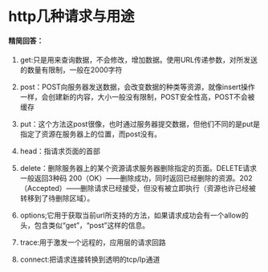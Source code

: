 # http几种请求与用途

#### 精简回答：

1. get:只是用来查询数据，不会修改，增加数据。使用URL传递参数，对所发送的数量有限制，一般在2000字符

2. post：POST向服务器发送数据，会改变数据的种类等资源，就像insert操作一样，会创建新的内容，大小一般没有限制，POST安全性高，POST不会被缓存

3. put：这个方法这post很像，也时通过服务器提交数据，但他们不同的是put是指定了资源在服务器上的位置，而post没有。

4. head：指请求页面的首部

5. delete：删除服务器上的某个资源请求服务器删除指定的页面。DELETE请求一般返回3种码 200（OK）——删除成功，同时返回已经删除的资源。202（Accepted）——删除请求已经接受，但没有被立即执行（资源也许已经被转移到了待删除区域）。

6. options;它用于获取当前url所支持的方法，如果请求成功会有一个allow的头，包含类似“get”，“post”这样的信息。

7. trace:用于激发一个远程的，应用层的请求回路

8. connect:把请求连接转换到透明的tcp/Ip通道
